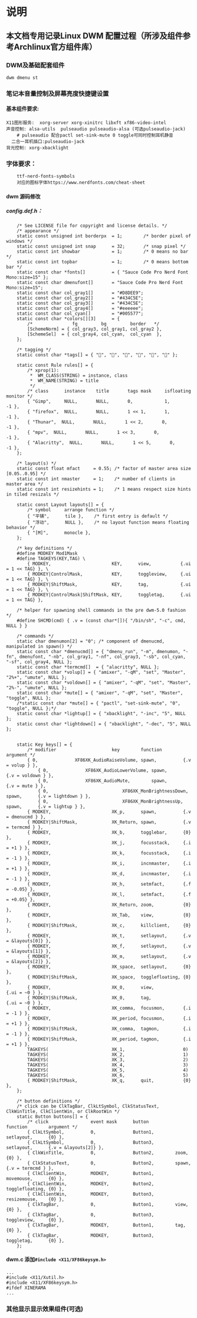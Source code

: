 # 说明
## 本文档专用记录Linux DWM 配置过程（所涉及组件参考Archlinux官方组件库）
### DWM及基础配套组件
    dwm dmenu st
### 笔记本音量控制及屏幕亮度快捷键设置
#### 基本组件要求:
    
    X11图形服务:  xorg-server xorg-xinitrc libxft xf86-video-intel
    声音控制: alsa-utils  pulseaudio pulseaudio-alsa (可选pulseaudio-jack)  
        # pulseaudio 配合pactl set-sink-mute 0 toggle可同时控制耳机静音
      二合一耳机插口:pulseaudio-jack
    背光控制: xorg-xbacklight
### 字体要求：
        ttf-nerd-fonts-symbols
        对应的图标字体https://www.nerdfonts.com/cheat-sheet
#### dwm 源码修改
#####  config.def.h：
        /* See LICENSE file for copyright and license details. */
        /* appearance */
        static const unsigned int borderpx  = 1;        /* border pixel of windows */
        static const unsigned int snap      = 32;       /* snap pixel */
        static const int showbar            = 1;        /* 0 means no bar */
        static const int topbar             = 1;        /* 0 means bottom bar */
        static const char *fonts[]          = { "Sauce Code Pro Nerd Font Mono:size=15" };
        static const char dmenufont[]       = "Sauce Code Pro Nerd Font Mono:size=15";
        static const char col_gray1[]       = "#D8DEE9";
        static const char col_gray2[]       = "#434C5E";
        static const char col_gray3[]       = "#434C5E";
        static const char col_gray4[]       = "#eeeeee";
        static const char col_cyan[]        = "#005577";
        static const char *colors[][3]      = {
            /*               fg         bg         border   */
            [SchemeNorm] = { col_gray3, col_gray1, col_gray2 },
            [SchemeSel]  = { col_gray4, col_cyan,  col_cyan  },
        };

        /* tagging */
        static const char *tags[] = { "", "", "", "", "", "" };

        static const Rule rules[] = {
            /* xprop(1):
             *	WM_CLASS(STRING) = instance, class
             *	WM_NAME(STRING) = title
             */
            /* class      instance    title       tags mask     isfloating   monitor */
            { "Gimp",     NULL,       NULL,       0,            1,           -1 },
            { "firefox",  NULL,       NULL,       1 << 1,       1,           -1 },
            { "Thunar",  NULL,       NULL,       1 << 2,       0,           -1 },
            { "mpv",  NULL,       NULL,       1 << 3,       0,           -1 },
            { "Alacritty",  NULL,       NULL,       1 << 5,       0,           -1 },
        };

        /* layout(s) */
        static const float mfact     = 0.55; /* factor of master area size [0.05..0.95] */
        static const int nmaster     = 1;    /* number of clients in master area */
        static const int resizehints = 1;    /* 1 means respect size hints in tiled resizals */

        static const Layout layouts[] = {
            /* symbol     arrange function */
            { "平铺",      tile },    /* first entry is default */
            { "浮动",      NULL },    /* no layout function means floating behavior */
            { "[M]",      monocle },
        };

        /* key definitions */
        #define MODKEY Mod1Mask
        #define TAGKEYS(KEY,TAG) \
            { MODKEY,                       KEY,      view,           {.ui = 1 << TAG} }, \
            { MODKEY|ControlMask,           KEY,      toggleview,     {.ui = 1 << TAG} }, \
            { MODKEY|ShiftMask,             KEY,      tag,            {.ui = 1 << TAG} }, \
            { MODKEY|ControlMask|ShiftMask, KEY,      toggletag,      {.ui = 1 << TAG} },

        /* helper for spawning shell commands in the pre dwm-5.0 fashion */
        #define SHCMD(cmd) { .v = (const char*[]){ "/bin/sh", "-c", cmd, NULL } }

        /* commands */
        static char dmenumon[2] = "0"; /* component of dmenucmd, manipulated in spawn() */
        static const char *dmenucmd[] = { "dmenu_run", "-m", dmenumon, "-fn", dmenufont, "-nb", col_gray1, "-nf", col_gray3, "-sb", col_cyan, "-sf", col_gray4, NULL };
        static const char *termcmd[]  = { "alacritty", NULL };
        static const char *volup[] = { "amixer", "-qM", "set", "Master", "2%+", "umute", NULL };
        static const char *voldown[] = { "amixer", "-qM", "set", "Master", "2%-", "umute", NULL };
        static const char *mute[] = { "amixer", "-qM", "set", "Master", "toggle", NULL };
        /*static const char *mute[] = { "pactl", "set-sink-mute", "0", "toggle", NULL };*/
        static const char *lightup[] = { "xbacklight", "-inc", "5", NULL };
        static const char *lightdown[] = { "xbacklight", "-dec", "5", NULL };


        static Key keys[] = {
            /* modifier                     key        function        argument */
            { 0,              XF86XK_AudioRaiseVolume, spawn,          {.v = volup } },
                { 0,              XF86XK_AudioLowerVolume, spawn,          {.v = voldown } },
                { 0,              XF86XK_AudioMute,        spawn,          {.v = mute } },
                { 0,                            XF86XK_MonBrightnessDown,   spawn,      {.v = lightdown } },
                { 0,                            XF86XK_MonBrightnessUp,     spawn,      {.v = lightup } },
            { MODKEY,                       XK_p,      spawn,          {.v = dmenucmd } },
            { MODKEY|ShiftMask,             XK_Return, spawn,          {.v = termcmd } },
            { MODKEY,                       XK_b,      togglebar,      {0} },
            { MODKEY,                       XK_j,      focusstack,     {.i = +1 } },
            { MODKEY,                       XK_k,      focusstack,     {.i = -1 } },
            { MODKEY,                       XK_i,      incnmaster,     {.i = +1 } },
            { MODKEY,                       XK_d,      incnmaster,     {.i = -1 } },
            { MODKEY,                       XK_h,      setmfact,       {.f = -0.05} },
            { MODKEY,                       XK_l,      setmfact,       {.f = +0.05} },
            { MODKEY,                       XK_Return, zoom,           {0} },
            { MODKEY,                       XK_Tab,    view,           {0} },
            { MODKEY|ShiftMask,             XK_c,      killclient,     {0} },
            { MODKEY,                       XK_t,      setlayout,      {.v = &layouts[0]} },
            { MODKEY,                       XK_f,      setlayout,      {.v = &layouts[1]} },
            { MODKEY,                       XK_m,      setlayout,      {.v = &layouts[2]} },
            { MODKEY,                       XK_space,  setlayout,      {0} },
            { MODKEY|ShiftMask,             XK_space,  togglefloating, {0} },
            { MODKEY,                       XK_0,      view,           {.ui = ~0 } },
            { MODKEY|ShiftMask,             XK_0,      tag,            {.ui = ~0 } },
            { MODKEY,                       XK_comma,  focusmon,       {.i = -1 } },
            { MODKEY,                       XK_period, focusmon,       {.i = +1 } },
            { MODKEY|ShiftMask,             XK_comma,  tagmon,         {.i = -1 } },
            { MODKEY|ShiftMask,             XK_period, tagmon,         {.i = +1 } },
            TAGKEYS(                        XK_1,                      0)
            TAGKEYS(                        XK_2,                      1)
            TAGKEYS(                        XK_3,                      2)
            TAGKEYS(                        XK_4,                      3)
            TAGKEYS(                        XK_5,                      4)
            TAGKEYS(                        XK_6,                      5)
            { MODKEY|ShiftMask,             XK_q,      quit,           {0} },
        };

        /* button definitions */
        /* click can be ClkTagBar, ClkLtSymbol, ClkStatusText, ClkWinTitle, ClkClientWin, or ClkRootWin */
        static Button buttons[] = {
            /* click                event mask      button          function        argument */
            { ClkLtSymbol,          0,              Button1,        setlayout,      {0} },
            { ClkLtSymbol,          0,              Button3,        setlayout,      {.v = &layouts[2]} },
            { ClkWinTitle,          0,              Button2,        zoom,           {0} },
            { ClkStatusText,        0,              Button2,        spawn,          {.v = termcmd } },
            { ClkClientWin,         MODKEY,         Button1,        movemouse,      {0} },
            { ClkClientWin,         MODKEY,         Button2,        togglefloating, {0} },
            { ClkClientWin,         MODKEY,         Button3,        resizemouse,    {0} },
            { ClkTagBar,            0,              Button1,        view,           {0} },
            { ClkTagBar,            0,              Button3,        toggleview,     {0} },
            { ClkTagBar,            MODKEY,         Button1,        tag,            {0} },
            { ClkTagBar,            MODKEY,         Button3,        toggletag,      {0} },
        };

#### dwm.c 添加`#include <X11/XF86keysym.h>`
    ...
    #include <X11/Xutil.h>
    #include <X11/XF86keysym.h>
    #ifdef XINERAMA
    ...
 ### 其他显示显示效果组件(可选)
